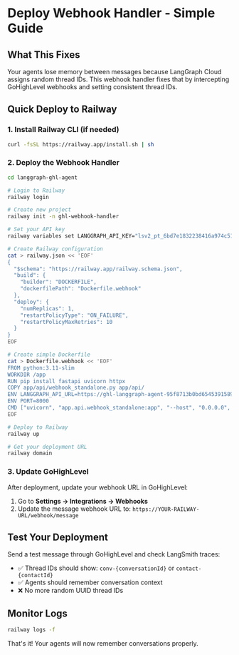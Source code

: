 # Deploy Webhook Handler - Simple Guide

## What This Fixes
Your agents lose memory between messages because LangGraph Cloud assigns random thread IDs. This webhook handler fixes that by intercepting GoHighLevel webhooks and setting consistent thread IDs.

## Quick Deploy to Railway

### 1. Install Railway CLI (if needed)
```bash
curl -fsSL https://railway.app/install.sh | sh
```

### 2. Deploy the Webhook Handler
```bash
cd langgraph-ghl-agent

# Login to Railway
railway login

# Create new project
railway init -n ghl-webhook-handler

# Set your API key
railway variables set LANGGRAPH_API_KEY="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"

# Create Railway configuration
cat > railway.json << 'EOF'
{
  "$schema": "https://railway.app/railway.schema.json",
  "build": {
    "builder": "DOCKERFILE",
    "dockerfilePath": "Dockerfile.webhook"
  },
  "deploy": {
    "numReplicas": 1,
    "restartPolicyType": "ON_FAILURE",
    "restartPolicyMaxRetries": 10
  }
}
EOF

# Create simple Dockerfile
cat > Dockerfile.webhook << 'EOF'
FROM python:3.11-slim
WORKDIR /app
RUN pip install fastapi uvicorn httpx
COPY app/api/webhook_standalone.py app/api/
ENV LANGGRAPH_API_URL=https://ghl-langgraph-agent-95f8713b0bd6545391589bd2f0ca67eb.us.langgraph.app
ENV PORT=8000
CMD ["uvicorn", "app.api.webhook_standalone:app", "--host", "0.0.0.0", "--port", "8000"]
EOF

# Deploy to Railway
railway up

# Get your deployment URL
railway domain
```

### 3. Update GoHighLevel

After deployment, update your webhook URL in GoHighLevel:

1. Go to **Settings → Integrations → Webhooks**
2. Update the message webhook URL to: `https://YOUR-RAILWAY-URL/webhook/message`

## Test Your Deployment

Send a test message through GoHighLevel and check LangSmith traces:
- ✅ Thread IDs should show: `conv-{conversationId}` or `contact-{contactId}`
- ✅ Agents should remember conversation context
- ❌ No more random UUID thread IDs

## Monitor Logs
```bash
railway logs -f
```

That's it! Your agents will now remember conversations properly.